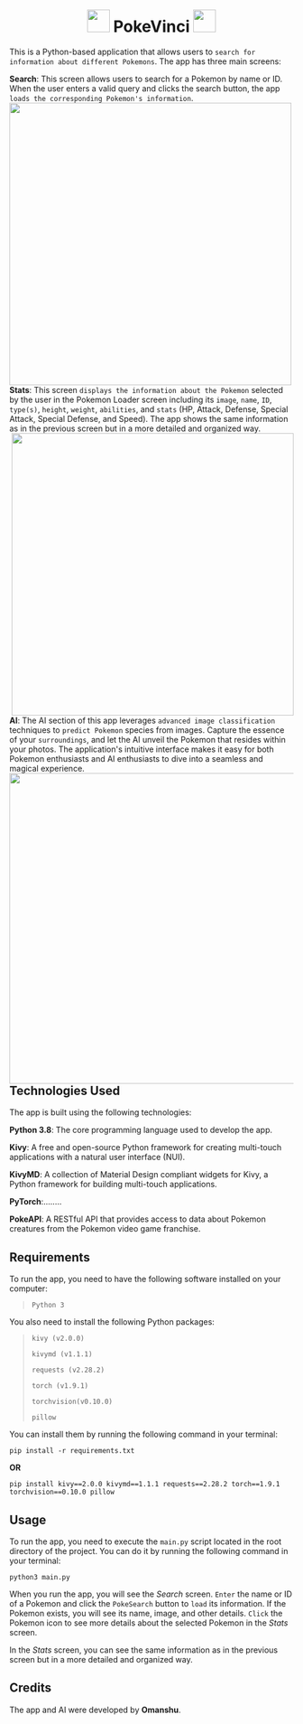 <div align = "center">
  <h1>
    <img src = "https://github.com/Omanshu209/PokeVinci/assets/114089324/77dca620-0daf-4153-b3d4-ced19028f7af" width = "40" />
    PokeVinci
    <img src = "https://github.com/Omanshu209/PokeVinci/assets/114089324/77dca620-0daf-4153-b3d4-ced19028f7af" width = "40" />
  </h1>
</div>

This is a Python-based application that allows users to `search for information about different Pokemons`. The app has three main screens:

**Search**: This screen allows users to search for a Pokemon by name or ID. When the user enters a valid query and clicks the search button, the app `loads the corresponding Pokemon's information`.
<img src = "https://github.com/Omanshu209/PokeVinci-AI/assets/114089324/060c97f2-dfd4-4441-abe3-15fb9caa1434" width = "500" align = "left"/>

**Stats**: This screen `displays the information about the Pokemon` selected by the user in the Pokemon Loader screen including its `image`, `name`, `ID`, `type(s)`, `height`, `weight`, `abilities`, and `stats` (HP, Attack, Defense, Special Attack, Special Defense, and Speed). The app shows the same information as in the previous screen but in a more detailed and organized way.
<img src = "https://github.com/Omanshu209/PokeVinci-AI/assets/114089324/63604fd5-b916-4ce5-a9a4-f9e4e533b4ce" width = "500" align = "right"/>

**AI**: The AI section of this app leverages `advanced image classification` techniques to `predict Pokemon` species from images. Capture the essence of your `surroundings`, and let the AI unveil the Pokemon that resides within your photos. The application's intuitive interface makes it easy for both Pokemon enthusiasts and AI enthusiasts to dive into a seamless and magical experience.
<img src = "https://github.com/Omanshu209/PokeVinci-AI/assets/114089324/980eaa00-c135-441d-ab94-de1a01529c86" width = "550" align = "left"/>

## Technologies Used
The app is built using the following technologies:

**Python 3.8**: The core programming language used to develop the app.

**Kivy**: A free and open-source Python framework for creating multi-touch applications with a natural user interface (NUI).

**KivyMD**: A collection of Material Design compliant widgets for Kivy, a Python framework for building multi-touch applications.

**PyTorch**:........

**PokeAPI**: A RESTful API that provides access to data about Pokemon creatures from the Pokemon video game franchise.

## Requirements
To run the app, you need to have the following software installed on your computer:
> `Python 3`

You also need to install the following Python packages:

> `kivy (v2.0.0)`
>
> `kivymd (v1.1.1)`
>
> `requests (v2.28.2)`
>
> `torch (v1.9.1)`
>
> `torchvision(v0.10.0)`
>
> `pillow`

You can install them by running the following command in your terminal:
```
pip install -r requirements.txt
```
**OR**
```
pip install kivy==2.0.0 kivymd==1.1.1 requests==2.28.2 torch==1.9.1 torchvision==0.10.0 pillow
```
## Usage
To run the app, you need to execute the `main.py` script located in the root directory of the project. You can do it by running the following command in your terminal:
```
python3 main.py
```
When you run the app, you will see the *Search* screen. `Enter` the name or ID of a Pokemon and click the `PokeSearch` button to `load` its information. If the Pokemon exists, you will see its name, image, and other details. `Click` the Pokemon icon to see more details about the selected Pokemon in the *Stats* screen.

In the *Stats* screen, you can see the same information as in the previous screen but in a more detailed and organized way.

## Credits
The app and AI were developed by **Omanshu**.
